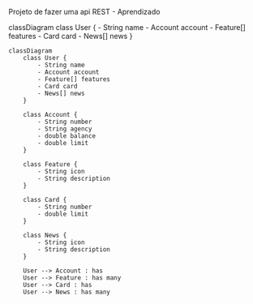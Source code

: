 Projeto de fazer uma api REST - Aprendizado

classDiagram
    class User {
        - String name
        - Account account
        - Feature[] features
        - Card card
        - News[] news
    }
```mermaid
classDiagram
    class User {
        - String name
        - Account account
        - Feature[] features
        - Card card
        - News[] news
    }

    class Account {
        - String number
        - String agency
        - double balance
        - double limit
    }

    class Feature {
        - String icon
        - String description
    }

    class Card {
        - String number
        - double limit
    }

    class News {
        - String icon
        - String description
    }

    User --> Account : has
    User --> Feature : has many
    User --> Card : has
    User --> News : has many
```
